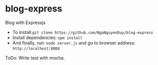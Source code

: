 blog-express
============

Blog with Expressjs

- To install:`git clone https://github.com/NgaNguyenDuy/blog-express`
- Install dependencies: `npm install`
- And finally, run: `node server.js` and go to browser address: `http://localhost:8008`

ToDo: Write test with mocha.
